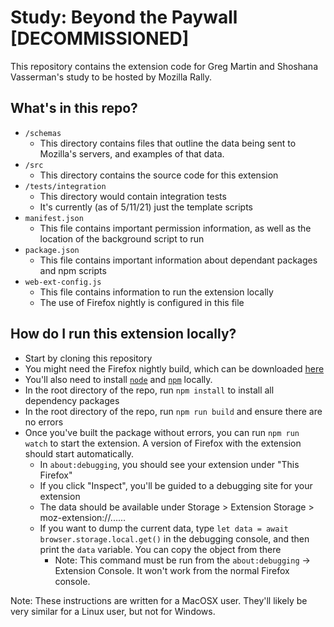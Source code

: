 # Study: Beyond the Paywall [DECOMMISSIONED]
This repository contains the extension code for Greg Martin and Shoshana Vasserman's study to be hosted by Mozilla Rally.

## What's in this repo?

* `/schemas`
    * This directory contains files that outline the data being sent to Mozilla's servers, and examples of that data.
* `/src`
    * This directory contains the source code for this extension
* `/tests/integration`
    * This directory would contain integration tests
    * It's currently (as of 5/11/21) just the template scripts
* `manifest.json`
    * This file contains important permission information, as well as the location of the background script to run
* `package.json`
    * This file contains important information about dependant packages and npm scripts
* `web-ext-config.js`  
    * This file contains information to run the extension locally
    * The use of Firefox nightly is configured in this file

## How do I run this extension locally?

* Start by cloning this repository
* You might need the Firefox nightly build, which can be downloaded [here](http://nightly.mozilla.org)
* You'll also need to install [`node`](https://nodejs.org/en/download/) and [`npm`](https://www.npmjs.com/get-npm) locally.  
* In the root directory of the repo, run `npm install` to install all dependency packages
* In the root directory of the repo, run `npm run build` and ensure there are no errors
* Once you've built the package without errors, you can run `npm run watch` to start the extension.  A version of Firefox with the extension should start automatically.
    * In `about:debugging`, you should see your extension under "This Firefox"
    * If you click "Inspect", you'll be guided to a debugging site for your extension
    * The data should be available under Storage >  Extension Storage > moz-extension://......
    * If you want to dump the current data, type `let data = await browser.storage.local.get()` in the debugging console, and then print the `data` variable. You can copy the object from there
        * Note: This command must be run from the `about:debugging` -> Extension Console.  It won't work from the normal Firefox console.

Note: These instructions are written for a MacOSX user. They'll likely be very similar for a Linux user, but not for Windows.
